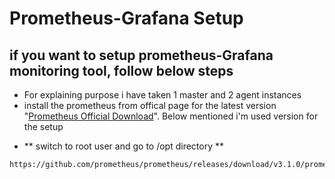 # Prometheus-Grafana Setup

## if you want to setup prometheus-Grafana monitoring tool, follow below steps

* For explaining purpose i have taken 1 master and 2 agent instances
* install the prometheus from offical page for the latest version "[Prometheus Official Download](https://prometheus.io/download/)". Below mentioned i'm used version for the setup

- ** switch to root user and go to /opt directory **

```bash
https://github.com/prometheus/prometheus/releases/download/v3.1.0/prometheus-3.1.0.linux-amd64.tar.gz
